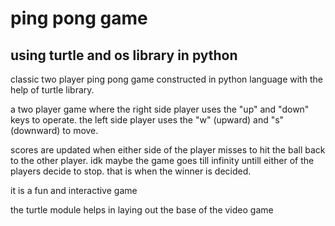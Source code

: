 # ping pong game
## using turtle and os library in python
classic two player ping pong game constructed in python language with the help of turtle library.

a two player game where the right side player uses the "up" and "down" keys to operate.
the left side player uses the "w" (upward) and "s" (downward) to move.

scores are updated when either side of the player misses to hit the ball back to the other player. 
idk maybe the game goes till infinity untill either of the players decide to stop. 
that is when the winner is decided.

it is a fun and interactive game

the turtle module helps in laying out the base of the video game
